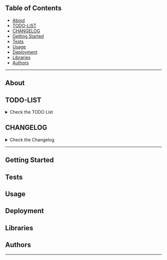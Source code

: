 <include path="./p/0_header.md"></include>

<h2>Table of Contents</h2>

- [About](#about)
- [TODO-LIST](#todo-list)
- [CHANGELOG](#changelog)
- [Getting Started](#getting-started)
- [Tests](#tests)
- [Usage](#usage)
- [Deployment](#deployment)
- [Libraries](#libraries)
- [Authors](#authors)

---

## About

<include path="./p/1_about.md"></include>

## TODO-LIST

<details>
  <summary>Check the TODO List</summary>

  <include path="./../TODO.md"></include>
</details>

## CHANGELOG

<details>
  <summary>Check the Changelog</summary>

  <include path="./../CHANGELOG.md"></include>
</details>

---

## Getting Started

<include path="./p/3_0_getting_started.md"></include>

<include path="./p/3_1_prerequisistes.md"></include>

<include path="./p/3_2_instaling.md"></include>

## Tests

<include path="./p/4_tests.md"></include>

## Usage

<include path="./p/5_usage.md"></include>

## Deployment

<include path="./p/6_deployment.md"></include>

## Libraries

<include path="./p/7_built_using.md"></include>

## Authors

<include path="./p/8_authors.md"></include>

---
